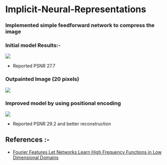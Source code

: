 # Implicit-Neural-Representations

### Implemented simple feedforward network to compress the image 
### Initial model Results:-
![](https://github.com/mayankysharma/Implicit-Neural-Representations/Results/simple_model.png)
- Reported PSNR 27.7

### Outpainted Image (20 pixels)
![](https://github.com/mayankysharma/Implicit-Neural-Representations/Results/outpainted.png)

### Improved model by using positional encoding
![](https://github.com/mayankysharma/Implicit-Neural-Representations/Results/comparison.png)
- Reported PSNR 29.2 and better reconstruction

## References :-
- [Fourier Features Let Networks Learn
High Frequency Functions in Low Dimensional Domains](https://arxiv.org/pdf/2006.10739.pdf)